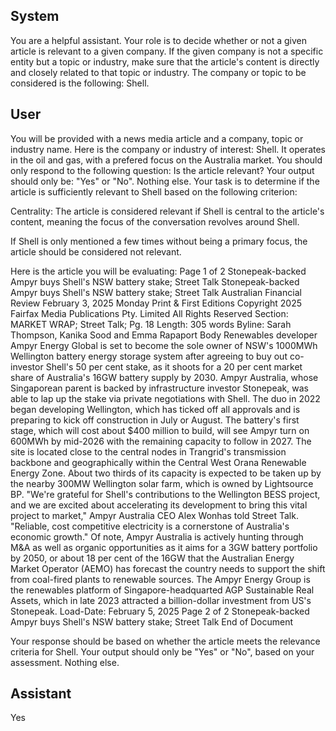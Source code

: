 ## System

You are a helpful assistant. Your role is to decide whether or not a given article is relevant to a given company. If the given company is not a specific entity but a topic or industry, make sure that the article's content is directly and closely related to that topic or industry. The company or topic to be considered is the following: Shell.

## User


You will be provided with a news media article and a company, topic or industry name. Here is the company or industry of interest: Shell. It operates in the oil and gas, with a prefered focus on the Australia market. You should only respond to the following question: Is the article relevant? Your output should only be: "Yes" or "No". Nothing else. Your task is to determine if the article is sufficiently relevant to Shell based on the following criterion:

Centrality: The article is considered relevant if Shell is central to the article's content, meaning the focus of the conversation revolves around Shell.

If Shell is only mentioned a few times without being a primary focus, the article should be considered not relevant.

Here is the article you will be evaluating: Page 1 of 2
Stonepeak-backed Ampyr buys Shell's NSW battery stake; Street Talk
Stonepeak-backed Ampyr buys Shell's NSW battery stake; Street Talk
Australian Financial Review
February 3, 2025 Monday
Print & First Editions
Copyright 2025 Fairfax Media Publications Pty. Limited All Rights Reserved
Section: MARKET WRAP; Street Talk; Pg. 18
Length: 305 words
Byline: Sarah Thompson, Kanika Sood and Emma Rapaport
Body
Renewables developer Ampyr Energy Global is set to become the sole owner of NSW's 1000MWh Wellington 
battery energy storage system after agreeing to buy out co-investor Shell's 50 per cent stake, as it shoots for a 20 
per cent market share of Australia's 16GW battery supply by 2030.
Ampyr Australia, whose Singaporean parent is backed by infrastructure investor Stonepeak, was able to lap up the 
stake via private negotiations with Shell. The duo in 2022 began developing Wellington, which has ticked off all 
approvals and is preparing to kick off construction in July or August.
The battery's first stage, which will cost about $400 million to build, will see Ampyr turn on 600MWh by mid-2026 
with the remaining capacity to follow in 2027.
The site is located close to the central nodes in Trangrid's transmission backbone and geographically within the 
Central West Orana Renewable Energy Zone. About two thirds of its capacity is expected to be taken up by the 
nearby 300MW Wellington solar farm, which is owned by Lightsource BP.
"We're grateful for Shell's contributions to the Wellington BESS project, and we are excited about accelerating its 
development to bring this vital project to market," Ampyr Australia CEO Alex Wonhas told Street Talk. "Reliable, 
cost competitive electricity is a cornerstone of Australia's economic growth."
Of note, Ampyr Australia is actively hunting through M&A as well as organic opportunities as it aims for a 3GW 
battery portfolio by 2050, or about 18 per cent of the 16GW that the Australian Energy Market Operator (AEMO) 
has forecast the country needs to support the shift from coal-fired plants to renewable sources.
The Ampyr Energy Group is the renewables platform of Singapore-headquarted AGP Sustainable Real Assets, 
which in late 2023 attracted a billion-dollar investment from US's Stonepeak.
Load-Date: February 5, 2025
Page 2 of 2
Stonepeak-backed Ampyr buys Shell's NSW battery stake; Street Talk
End of Document

Your response should be based on whether the article meets the relevance criteria for Shell.
Your output should only be "Yes" or "No", based on your assessment. Nothing else.
            

## Assistant

Yes


